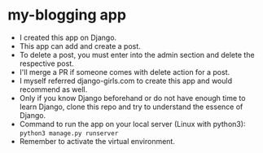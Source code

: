 # my-blogging app
- I created this app on Django. 
- This app can add and create a post.
- To delete a post, you must enter into the admin section and delete the respective post.
- I'll merge a PR if someone comes with delete action for a post.
- I myself referred django-girls.com to create this app and would recommend as well. 
- Only if you know Django beforehand or do not have enough time to learn Django, clone this repo and try to understand the essence of Django.
- Command to run the app on your local server (Linux with python3): ```python3 manage.py runserver```
- Remember to activate the virtual environment.
